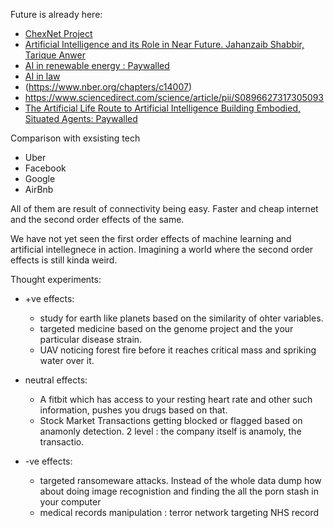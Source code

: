 
Future is already here: 
- [ChexNet Project](https://stanfordmlgroup.github.io/projects/chexnet/)
-  [Artificial Intelligence and its Role in Near Future. Jahanzaib Shabbir, Tarique Anwer](https://arxiv.org/abs/1804.01396)
-  [AI in renewable energy : Paywalled](https://www.sciencedirect.com/science/article/pii/S136403211730518X)
-  [AI in law](http://lib.hpu.edu.vn/handle/123456789/30701) 
-  (https://www.nber.org/chapters/c14007)
-  https://www.sciencedirect.com/science/article/pii/S0896627317305093
-  [The Artificial Life Route to Artificial Intelligence Building Embodied, Situated Agents: Paywalled](https://www.taylorfrancis.com/books/e/9781351001878)



Comparison with exsisting tech 
- Uber 
- Facebook
- Google 
- AirBnb

All of them are result of connectivity being easy. Faster and cheap internet and the second order effects of the same. 

We have not yet seen the first order effects of machine learning and artificial intellegnece in action. 
Imagining a world where the second order effects is still kinda weird. 


Thought experiments: 

- +ve effects: 
   - study for earth like planets based on the similarity of ohter variables. 
   - targeted medicine based on the genome project and the your particular disease strain.
   - UAV noticing forest fire before it reaches critical mass and spriking water over it. 

- neutral effects:
   - A fitbit which has access to your resting heart rate and other such information, pushes you drugs based on that. 
   - Stock Market Transactions getting blocked or flagged based on anamonly detection. 2 level : the company itself is anamoly, the transactio. 


- -ve effects: 
   - targeted ransomeware attacks. Instead of the whole data dump how about doing image recognistion and finding the all the porn stash in your computer 
   - medical records manipulation : terror network targeting NHS record
